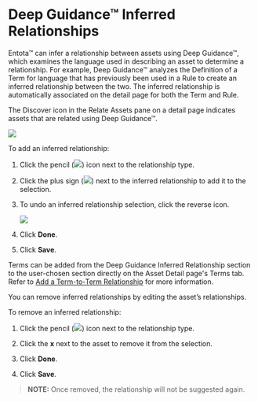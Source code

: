 # Deep Guidance™ Inferred Relationships

Entota™ can infer a relationship between assets using Deep Guidance™,
which examines the language used in describing an asset to determine a
relationship. For example, Deep Guidance™ analyzes the Definition of a
Term for language that has previously been used in a Rule to create an
inferred relationship between the two. The inferred relationship is
automatically associated on the detail page for both the Term and Rule.

The Discover icon in the Relate Assets pane on a detail page indicates
assets that are related using Deep Guidance™.

![](Resources/Images/DGRules.png)

To add an inferred relationship:

1.  Click the pencil
    (![](Resources/Images/pencil_icon_related_goals.png)) icon next to
    the relationship type.

2.  Click the plus sign (![](Resources/Images/DGAdd.PNG)) next to the
    inferred relationship to add it to the selection.

3.  To undo an inferred relationship selection, click the reverse icon.
    
    ![](Resources/Images/DGRevert.PNG)

4.  Click **Done**.

5.  Click **Save**.

Terms can be added from the Deep Guidance Inferred Relationship section
to the user-chosen section directly on the Asset Detail page's Terms
tab. Refer to [Add a Term-to-Term
Relationship](AddATermToTermRelationship.md) for more information.

You can remove inferred relationships by editing the asset’s
relationships.

To remove an inferred relationship:

1.  Click the pencil
    (![](Resources/Images/pencil_icon_related_goals.png)) icon next to
    the relationship type.

2.  Click the **x** next to the asset to remove it from the selection.

3.  Click **Done**.

4.  Click **Save**.

>**NOTE:** Once removed, the relationship will not be suggested again.

